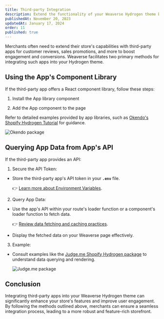 ```yaml
---
title: Third-party Integration
description: Extend the functionality of your Weaverse Hydrogen theme by integrating third-party applications and services.
publishedAt: November 20, 2023
updatedAt: January 17, 2024
order: 11
published: true
---
```


Merchants often need to extend their store's capabilities with third-party apps for customer reviews, sales promotions,
and more to boost engagement and conversions. Weaverse facilitates two primary methods for integrating such apps into
your Hydrogen theme.

## Using the App's Component Library

If the third-party app offers a React component library, follow these steps:

1. Install the App library component

2. Add the App component to the page

Refer to detailed examples provided by app libraries, such
as [Okendo's Shopify Hydrogen Tutorial](https://github.com/okendo/okendo-shopify-hydrogen-demo/wiki/Okendo-Shopify-Hydrogen---Tutorial)
for guidance.

![Okendo package](https://cdn.shopify.com/s/files/1/0838/0052/3057/files/okendo-app.webp?v=1743410806)

## Querying App Data from App's API

If the third-party app provides an API:

1. Secure the API Token:

- Store the third-party app's API token in your **`.env`** file.

  👉 [Learn more about Environment Variables](/docs/guides/environment-variables).

2. Query App Data:

- Use the app's API within your route's loader function or a component's loader function to fetch data.

  👉 [Review data fetching and caching practices](/docs/guides/fetching-and-caching).

- Display the fetched data on your Weaverse page effectively.

3. Example:

- Consult examples like the [Judge.me Shopify Hydrogen package](https://www.npmjs.com/package/@judgeme/shopify-hydrogen)
  to understand data querying and rendering.

  ![Judge.me package](https://cdn.shopify.com/s/files/1/0838/0052/3057/files/judge-me-app.webp?v=1743410807)

## Conclusion

Integrating third-party apps into your Weaverse Hydrogen theme can significantly enhance your store's features and
improve user engagement. By following the methods outlined above, merchants can ensure a seamless integration process,
leading to a more robust and feature-rich storefront.
